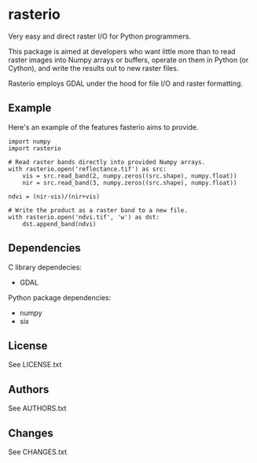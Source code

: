 rasterio
========

Very easy and direct raster I/O for Python programmers.

This package is aimed at developers who want little more than to read raster
images into Numpy arrays or buffers, operate on them in Python (or Cython), and
write the results out to new raster files.

Rasterio employs GDAL under the hood for file I/O and raster formatting.

Example
-------

Here's an example of the features fasterio aims to provide.

    import numpy
    import rasterio
    
    # Read raster bands directly into provided Numpy arrays.
    with rasterio.open('reflectance.tif') as src:
        vis = src.read_band(2, numpy.zeros((src.shape), numpy.float))
        nir = src.read_band(3, numpy.zeros((src.shape), numpy.float))

    ndvi = (nir-vis)/(nir+vis)
    
    # Write the product as a raster band to a new file.
    with rasterio.open('ndvi.tif', 'w') as dst:
        dst.append_band(ndvi)

Dependencies
------------

C library dependecies:

- GDAL

Python package dependencies:

- numpy
- six

License
-------

See LICENSE.txt

Authors
-------

See AUTHORS.txt

Changes
-------

See CHANGES.txt

